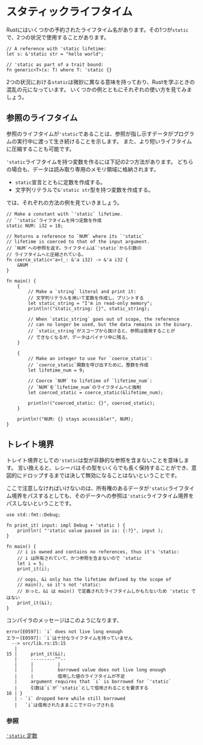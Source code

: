 <!--
# Static
-->
# スタティックライフタイム

<!--
Rust has a few reserved lifetime names. One of those is `'static`. You
might encounter it in two situations:
-->
Rustにはいくつかの予約されたライフタイム名があります。その1つが`static`で、2つの状況で使用することがあります。

```rust, editable
// A reference with 'static lifetime:
let s: &'static str = "hello world";

// 'static as part of a trait bound:
fn generic<T>(x: T) where T: 'static {}
```

<!--
Both are related but subtly different and this is a common source for
confusion when learning Rust. Here are some examples for each situation:
-->
2つの状況における`static`は微妙に異なる意味を持っており、Rustを学ぶときの混乱の元になっています。
いくつかの例とともにそれぞれの使い方を見てみましょう。

<!--
## Reference lifetime
-->
## 参照のライフタイム

<!--
As a reference lifetime `'static` indicates that the data pointed to by
the reference lives for the entire lifetime of the running program.
It can still be coerced to a shorter lifetime.
-->
参照のライフタイムが`'static`であることは、参照が指し示すデータがプログラムの実行中に渡って生き続けることを示します。
また、より短いライフタイムに圧縮することも可能です。

<!--
There are two ways to make a variable with `'static` lifetime, and both
are stored in the read-only memory of the binary:
-->
`'static`ライフタイムを持つ変数を作るには下記の2つ方法があります。
どちらの場合も、データは読み取り専用のメモリ領域に格納されます。

<!--
* Make a constant with the `static` declaration.
* Make a `string` literal which has type: `&'static str`.
-->
* `static`宣言とともに定数を作成する。
* 文字列リテラルで`&'static str`型を持つ変数を作成する。

<!--
See the following example for a display of each method:
-->
では、それぞれの方法の例を見ていきましょう。

```rust,editable
// Make a constant with `'static` lifetime.
// `'static`ライフタイムを持つ定数を作成
static NUM: i32 = 18;

// Returns a reference to `NUM` where its `'static`
// lifetime is coerced to that of the input argument.
// `NUM`への参照を返す。ライフタイムは`'static`から引数の
// ライフタイムへと圧縮されている。
fn coerce_static<'a>(_: &'a i32) -> &'a i32 {
    &NUM
}

fn main() {
    {
        // Make a `string` literal and print it:
        // 文字列リテラルを用いて変数を作成し、プリントする
        let static_string = "I'm in read-only memory";
        println!("static_string: {}", static_string);

        // When `static_string` goes out of scope, the reference
        // can no longer be used, but the data remains in the binary.
        // `static_string`がスコープから抜けると、参照は使用することが
        // できなくなるが、データはバイナリ中に残る。
    }

    {
        // Make an integer to use for `coerce_static`:
        // `coerce_static`関数を呼び出すために、整数を作成
        let lifetime_num = 9;

        // Coerce `NUM` to lifetime of `lifetime_num`:
        // `NUM`を`lifetime_num`のライフタイムへと強制
        let coerced_static = coerce_static(&lifetime_num);

        println!("coerced_static: {}", coerced_static);
    }

    println!("NUM: {} stays accessible!", NUM);
}
```

<!--
## Trait bound
-->
## トレイト境界

<!--
As a trait bound, it means the type does not contain any non-static
references. Eg. the receiver can hold on to the type for as long as
they want and it will never become invalid until they drop it.
-->
トレイト境界としての`'static`は型が非静的な参照を含まないことを意味します。
言い換えると、レシーバはその型をいくらでも長く保持することができ、意図的にドロップするまでは決して無効になることはないということです。

<!--
It's important to understand this means that any owned data always passes
a `'static` lifetime bound, but a reference to that owned data generally
does not:
-->
ここで注意しなければいけないのは、所有権のあるデータが`'static`ライフタイム境界をパスするとしても、そのデータへの参照は`'static`ライフタイム境界をパスしないということです。

```rust,editable,compile_fail
use std::fmt::Debug;

fn print_it( input: impl Debug + 'static ) {
    println!( "'static value passed in is: {:?}", input );
}

fn main() {
    // i is owned and contains no references, thus it's 'static:
    // i は所有されていて、かつ参照を含まないので 'static
    let i = 5;
    print_it(i);

    // oops, &i only has the lifetime defined by the scope of
    // main(), so it's not 'static:
    // おっと、&i は main() で定義されたライフタイムしかもたないため 'static ではない
    print_it(&i);
}
```
<!--
The compiler will tell you:
-->
コンパイラのメッセージはこのようになります、
```ignore
error[E0597]: `i` does not live long enough
エラー[E0597]: `i`は十分なライフタイムを持っていません
  --> src/lib.rs:15:15
   |
15 |     print_it(&i);
   |     ---------^^--
   |     |         |
   |     |         borrowed value does not live long enough
   |     |         借用した値のライフタイムが不足
   |     argument requires that `i` is borrowed for `'static`
   |     引数は`i`が`'static`として借用されることを要求する
16 | }
   | - `i` dropped here while still borrowed
   |   `i`は借用されたままここでドロップされる
```

<!--
### See also:
-->
### 参照

<!--
[`'static` constants][static_const]
-->
[`'static` 定数][static_const]

[static_const]: ../../custom_types/constants.md
